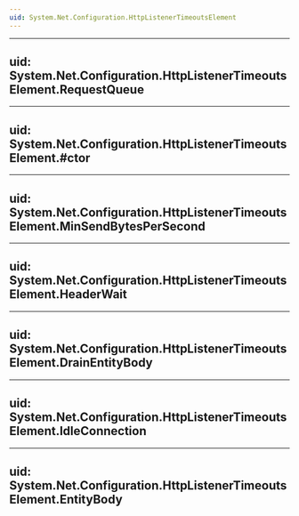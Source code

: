 ```yaml
---
uid: System.Net.Configuration.HttpListenerTimeoutsElement
---
```


---
uid: System.Net.Configuration.HttpListenerTimeoutsElement.RequestQueue
---

---
uid: System.Net.Configuration.HttpListenerTimeoutsElement.#ctor
---

---
uid: System.Net.Configuration.HttpListenerTimeoutsElement.MinSendBytesPerSecond
---

---
uid: System.Net.Configuration.HttpListenerTimeoutsElement.HeaderWait
---

---
uid: System.Net.Configuration.HttpListenerTimeoutsElement.DrainEntityBody
---

---
uid: System.Net.Configuration.HttpListenerTimeoutsElement.IdleConnection
---

---
uid: System.Net.Configuration.HttpListenerTimeoutsElement.EntityBody
---
